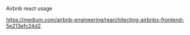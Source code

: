 Airbnb react usage

https://medium.com/airbnb-engineering/rearchitecting-airbnbs-frontend-5e213efc24d2
